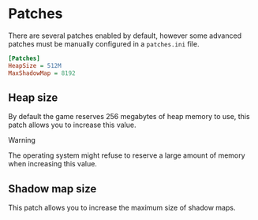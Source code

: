 # Patches

There are several patches enabled by default, however some advanced patches must be manually configured in a `patches.ini` file.

```ini
[Patches]
HeapSize = 512M
MaxShadowMap = 8192
```

## Heap size

By default the game reserves 256 megabytes of heap memory to use, this patch allows you to increase this value.

> [!WARNING]  
> The operating system might refuse to reserve a large amount of memory when increasing this value.

## Shadow map size

This patch allows you to increase the maximum size of shadow maps.
